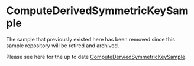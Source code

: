 # ComputeDerivedSymmetricKeySample

The sample that previously existed here has been removed since this sample repository will be retired and archived.

Please see here for the up to date [ComputeDerviedSymmetricKeySample](https://github.com/Azure/azure-iot-sdk-csharp/tree/main/provisioning/device/samples/Getting%20Started/ComputeDerivedSymmetricKeySample).